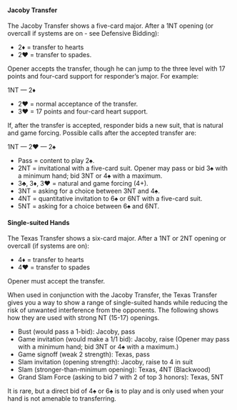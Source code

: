 #### Jacoby Transfer
The Jacoby Transfer shows a five-card major. 
After a 1NT opening (or overcall if systems are on - see Defensive Bidding):

   * 2♦ = transfer to hearts
   * 2♥ = transfer to spades. 

Opener accepts the transfer, though he can jump to the three level 
with 17 points and four-card support for responder’s major. For example:

1NT — 2♦

   * 2♥ = normal acceptance of the transfer.
   * 3♥ = 17 points and four-card heart support.

If, after the transfer is accepted, responder bids a new suit, 
that is natural and game forcing. 
Possible calls after the accepted transfer are:

1NT — 2♥ — 2♠

   * Pass = content to play 2♠.
   * 2NT = invitational with a five-card suit. Opener may pass or bid 3♠
with a minimum hand; bid 3NT or 4♠ with a maximum.
   * 3♣, 3♦, 3♥ = natural and game forcing (4+).
   * 3NT = asking for a choice between 3NT and 4♠.
   * 4NT = quantitative invitation to 6♠ or 6NT with a five-card suit.
   * 5NT = asking for a choice between 6♠ and 6NT.

#### Single-suited Hands
The Texas Transfer shows a six-card major. 
After a 1NT or 2NT opening or overcall (if systems are on):

   * 4♦ = transfer to hearts
   * 4♥ = transfer to spades 

Opener must accept the transfer.

When used in conjunction with the Jacoby Transfer, 
the Texas Transfer gives you a way to show a range of single-suited hands 
while reducing the risk of unwanted interference from the opponents. 
The following shows how they are used with strong NT (15-17) openings.

   * Bust (would pass a 1-bid): Jacoby, pass
   * Game invitation (would make a 1/1 bid): Jacoby, raise (Opener may pass with a minimum hand; bid 3NT or 4♠ with a maximum.)
   * Game signoff (weak 2 strength): Texas, pass
   * Slam invitation (opening strength): Jacoby, raise to 4 in suit
   * Slam (stronger-than-minimum opening): Texas, 4NT (Blackwood)
   * Grand Slam Force (asking to bid 7 with 2 of top 3 honors): Texas, 5NT

It is rare, but a direct bid of 4♠ or 6♠ is to play and is only used when your hand is not amenable to transferring.
